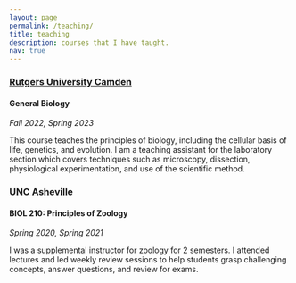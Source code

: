 ```yaml
---
layout: page
permalink: /teaching/
title: teaching
description: courses that I have taught.
nav: true
---
```


### [Rutgers University Camden](https://camden.rutgers.edu/)

#### **General Biology**

_Fall 2022, Spring 2023_ 

This course teaches the principles of biology, including the cellular basis of life, genetics, and evolution. I am a teaching assistant for the laboratory section which covers techniques such as 
microscopy, dissection, physiological experimentation, and use of the scientific method. 

### [UNC Asheville](https://www.unca.edu/)

#### **BIOL 210: Principles of Zoology**

_Spring 2020, Spring 2021_

I was a supplemental instructor for zoology for 2 semesters. I attended lectures and led weekly review sessions to help students grasp challenging concepts, answer questions, and review for exams. 
